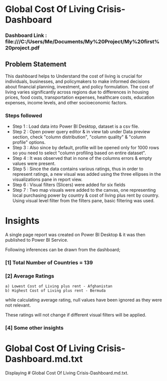 
# Global Cost Of Living Crisis-Dashboard

### Dashboard Link : file:///C:/Users/Me/Documents/My%20Project/My%20first%20project.pdf

## Problem Statement

This dashboard helps to Understand the cost of living is crucial for individuals, businesses, and policymakers to make informed decisions about financial planning, investment, and policy formulation. 
The cost of living varies significantly across regions due to differences in housing prices, food costs, transportation expenses, healthcare costs, education expenses, income levels, and other socioeconomic factors.


### Steps followed 

- Step 1 : Load data into Power BI Desktop, dataset is a csv file.
- Step 2 : Open power query editor & in view tab under Data preview section, check "column distribution", "column quality" & "column profile" options.
- Step 3 : Also since by default, profile will be opened only for 1000 rows so you need to select "column profiling based on entire dataset".
- Step 4 : It was observed that in none of the columns errors & empty values were present.  
- Step 5 : Since the data contains various ratings, thus in order to represent ratings, a new visual was added using the three ellipses in the visualizations pane in report view. 
- Step 6 : Visual filters (Slicers) were added for six fields
- Step 7 : Two map visuals were added to the canvas, one representing local purchasing power by country & cost of living plus rent by country.
           Using visual level filter from the filters pane, basic filtering was used.
           
# Insights

A single page report was created on Power BI Desktop & it was then published to Power BI Service.

Following inferences can be drawn from the dashboard;

### [1] Total Number of Countries = 139

           
### [2] Average Ratings

    a) Lowest Cost of Living plus rent - Afghanistan
    b) Highest Cost of Living plus rent - Bermuda
  
  while calculating average rating, null values have been ignored as they were not relevant. 
  
  These ratings will not change if different visual filters will be applied.  

 ### [4] Some other insights
 
 
# Global Cost Of Living Crisis-Dashboard.md.txt
Displaying # Global Cost Of Living Crisis-Dashboard.md.txt.
